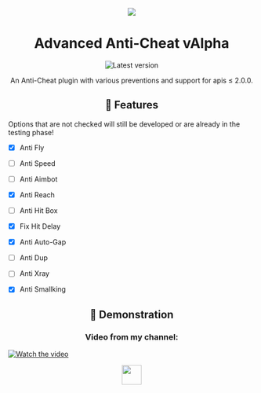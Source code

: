 <p align="center">
  <img src= "https://www.freeiconspng.com/thumbs/shield-png/shield-png-4.png"/>
</p>

<h1 align="center">Advanced Anti-Cheat vAlpha</h1>

<p align="center">
  <img alt="Latest version" src="https://img.shields.io/github/v/release/LearXD/AdvancedAntiCheat.svg" alt="Latest version">

  <p align="center">
    An Anti-Cheat plugin with various preventions and support for apis ≤ 2.0.0.
  </p>
</p> 


<h2 align="center">📃  Features</h2>

Options that are not checked will still be developed or are already in the testing phase!

- [x] Anti Fly
- [ ] Anti Speed
- [ ] Anti Aimbot
- [x] Anti Reach
- [ ] Anti Hit Box
- [x] Fix Hit Delay
- [x] Anti Auto-Gap
- [ ] Anti Dup
- [ ] Anti Xray
- [x] Anti Smallking


<h2 align="center">👀  Demonstration</h2>

<p align="center">  </p> 

<h3 align="center">Video from my channel:</h2>

[![Watch the video](https://img.youtube.com/vi/iDQ_CQhNoJs/maxresdefault.jpg)](https://youtu.be/iDQ_CQhNoJs)

<p align="center">
  
  <a href="https://twitter.com/XdLear">
	  <img src="https://encrypted-tbn0.gstatic.com/images?q=tbn:ANd9GcRCI3bTDV6qRme2PybHw5ND7XrXjgMNC4sgZzJwlitqjb6VkFHlok5ZcrM&s=10" height="40">
  </a>
  
</p>
